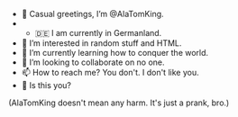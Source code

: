 - 👋 Casual greetings, I’m @AlaTomKing.
- - 🇩🇪 I am currently in Germanland.
- 👀 I’m interested in random stuff and HTML.
- 🌱 I’m currently learning how to conquer the world.
- 💞️ I’m looking to collaborate on no one.
- 📫 How to reach me? You don't. I don't like you.
- 🤡 Is this you?

(AlaTomKing doesn't mean any harm. It's just a prank, bro.)

<!---
AlaTomKing/AlaTomKing is a ✨ special ✨ repository because its `README.md` (this file) appears on your GitHub profile.
You can click the Preview link to take a look at your changes.
--->
